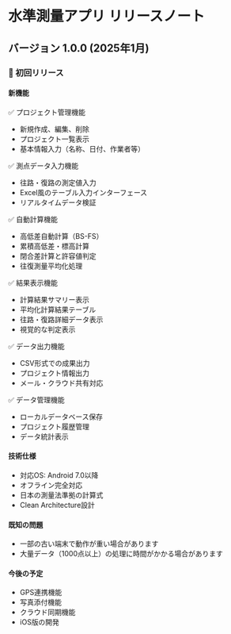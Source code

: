# 水準測量アプリ リリースノート

## バージョン 1.0.0 (2025年1月)

### 🎉 初回リリース

#### 新機能
✅ プロジェクト管理機能
- 新規作成、編集、削除
- プロジェクト一覧表示
- 基本情報入力（名称、日付、作業者等）

✅ 測点データ入力機能
- 往路・復路の測定値入力
- Excel風のテーブル入力インターフェース
- リアルタイムデータ検証

✅ 自動計算機能
- 高低差自動計算（BS-FS）
- 累積高低差・標高計算
- 閉合差計算と許容値判定
- 往復測量平均化処理

✅ 結果表示機能
- 計算結果サマリー表示
- 平均化計算結果テーブル
- 往路・復路詳細データ表示
- 視覚的な判定表示

✅ データ出力機能
- CSV形式での成果出力
- プロジェクト情報出力
- メール・クラウド共有対応

✅ データ管理機能
- ローカルデータベース保存
- プロジェクト履歴管理
- データ統計表示

#### 技術仕様
- 対応OS: Android 7.0以降
- オフライン完全対応
- 日本の測量法準拠の計算式
- Clean Architecture設計

#### 既知の問題
- 一部の古い端末で動作が重い場合があります
- 大量データ（1000点以上）の処理に時間がかかる場合があります

#### 今後の予定
- GPS連携機能
- 写真添付機能
- クラウド同期機能
- iOS版の開発